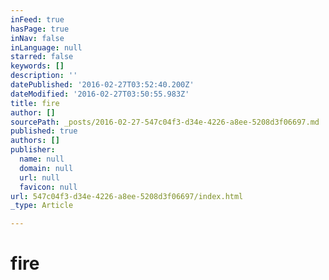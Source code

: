 ```yaml
---
inFeed: true
hasPage: true
inNav: false
inLanguage: null
starred: false
keywords: []
description: ''
datePublished: '2016-02-27T03:52:40.200Z'
dateModified: '2016-02-27T03:50:55.983Z'
title: fire
author: []
sourcePath: _posts/2016-02-27-547c04f3-d34e-4226-a8ee-5208d3f06697.md
published: true
authors: []
publisher:
  name: null
  domain: null
  url: null
  favicon: null
url: 547c04f3-d34e-4226-a8ee-5208d3f06697/index.html
_type: Article

---
```

# fire